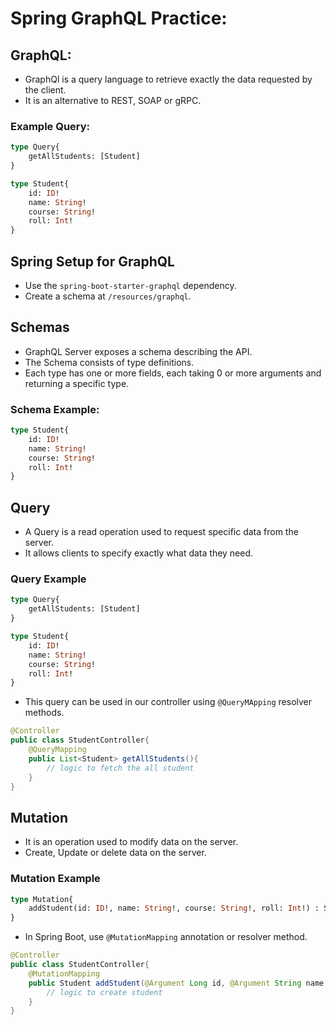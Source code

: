 # Spring GraphQL Practice:

## GraphQL:
- GraphQl is a query language to retrieve exactly the data requested by the client.
- It is an alternative to REST, SOAP or gRPC.

### Example Query:
```graphql
type Query{
    getAllStudents: [Student]    
}

type Student{
    id: ID!
    name: String!
    course: String!
    roll: Int!
}
```

## Spring Setup for GraphQL
- Use the `spring-boot-starter-graphql` dependency.
- Create a schema at `/resources/graphql`.

## Schemas
- GraphQL Server exposes a schema describing the API.
- The Schema consists of type definitions.
- Each type has one or more fields, each taking 0 or more arguments and returning a specific type.

### Schema Example:
```graphql
type Student{
    id: ID!
    name: String!
    course: String!
    roll: Int!
}
```

## Query
- A Query is a read operation used to request specific data from the server.
- It allows clients to specify exactly what data they need.

### Query Example
```graphql
type Query{
    getAllStudents: [Student]    
}

type Student{
    id: ID!
    name: String!
    course: String!
    roll: Int!
}
```

- This query can be used in our controller using `@QueryMApping` resolver methods.

```java
@Controller
public class StudentController{
    @QueryMapping
    public List<Student> getAllStudents(){
        // logic to fetch the all student
    }
}
```

## Mutation
- It is an operation used to modify data on the server.
- Create, Update or delete data on the server.

### Mutation Example
```graphql
type Mutation{
    addStudent(id: ID!, name: String!, course: String!, roll: Int!) : Student!
}
```
- In Spring Boot, use `@MutationMapping` annotation or resolver method.

```java
@Controller
public class StudentController{
    @MutationMapping
    public Student addStudent(@Argument Long id, @Argument String name, @Argument String course, @Argument int roll) {
        // logic to create student
    }
}
```